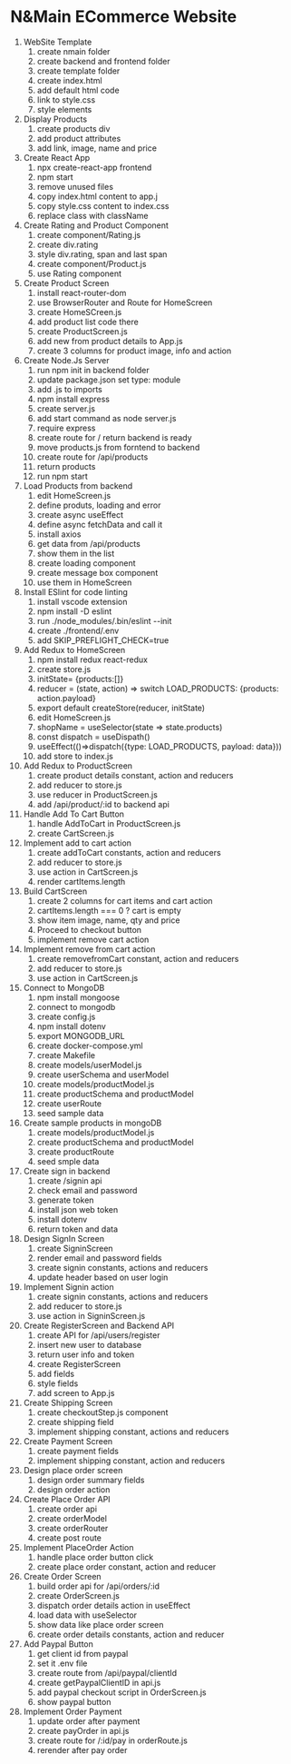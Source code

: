 # N&Main ECommerce Website

1. WebSite Template
   1. create nmain folder
   2. create backend and frontend folder
   3. create template folder
   4. create index.html
   5. add default html code
   6. link to style.css
   7. style elements
2. Display Products
   1. create products div
   2. add product attributes
   3. add link, image, name and price
3. Create React App
   1. npx create-react-app frontend
   2. npm start
   3. remove unused files
   4. copy index.html content to app.j
   5. copy style.css content to index.css
   6. replace class with className
4. Create Rating and Product Component
   1. create component/Rating.js
   2. create div.rating
   3. style div.rating, span and last span
   4. create component/Product.js
   5. use Rating component
5. Create Product Screen
   1. install react-router-dom
   2. use BrowserRouter and Route for HomeScreen
   3. create HomeSCreen.js
   4. add product list code there
   5. create ProductScreen.js
   6. add new from product details to App.js
   7. create 3 columns for product image, info and action
6. Create Node.Js Server
   1. run npm init in backend folder
   2. update package.json set type: module
   3. add .js to imports
   4. npm install express
   5. create server.js
   6. add start command as node server.js
   7. require express
   8. create route for / return backend is ready
   9. move products.js from forntend to backend
   10. create route for /api/products
   11. return products
   12. run npm start
7. Load Products from backend
   1. edit HomeScreen.js
   2. define produts, loading and error
   3. create async useEffect
   4. define async fetchData and call it
   5. install axios
   6. get data from /api/products
   7. show them in the list
   8. create loading component
   9. create message box component
   10. use them in HomeScreen
8. Install ESlint for code linting
   1. install vscode extension
   2. npm install -D eslint
   3. run ./node_modules/.bin/eslint --init
   4. create ./frontend/.env
   5. add SKIP_PREFLIGHT_CHECK=true
9. Add Redux to HomeScreen
   1. npm install redux react-redux
   2. create store.js
   3. initState= {products:[]}
   4. reducer = (state, action) => switch LOAD_PRODUCTS: {products: action.payload}
   5. export default createStore(reducer, initState)
   6. edit HomeScreen.js
   7. shopName = useSelector(state => state.products)
   8. const dispatch = useDispath()
   9. useEffect(()=>dispatch({type: LOAD_PRODUCTS, payload: data}))
   10. add store to index.js
10. Add Redux to ProductScreen
    1. create product details constant, action and reducers
    2. add reducer to store.js
    3. use reducer in ProductScreen.js
    4. add /api/product/:id to backend api
11. Handle Add To Cart Button
    1. handle AddToCart in ProductScreen.js
    2. create CartScreen.js
12. Implement add to cart action
    1. create addToCart constants, action and reducers
    2. add reducer to store.js
    3. use action in CartScreen.js
    4. render cartItems.length
13. Build CartScreen
    1. create 2 columns for cart items and cart action
    2. cartItems.length === 0 ? cart is empty
    3. show item image, name, qty and price
    4. Proceed to checkout button
    5. implement remove cart action
14. Implement remove from cart action
    1. create removefromCart constant, action and reducers
    2. add reducer to store.js
    3. use action in CartScreen.js
15. Connect to MongoDB
    1. npm install mongoose
    2. connect to mongodb
    3. create config.js
    4. npm install dotenv
    5. export MONGODB_URL
    6. create docker-compose.yml
    7. create Makefile
    8. create models/userModel.js
    9. create userSchema and userModel
    10. create models/productModel.js
    11. create productSchema and productModel
    12. create userRoute
    13. seed sample data
16. Create sample products in mongoDB
    1. create models/productModel.js
    2. create productSchema and productModel
    3. create productRoute
    4. seed smple data
17. Create sign in backend
    1. create /signin api
    2. check email and password
    3. generate token
    4. install json web token
    5. install dotenv
    6. return token and data
18. Design SignIn Screen
    1. create SigninScreen
    2. render email and password fields
    3. create signin constants, actions and reducers
    4. update header based on user login
19. Implement Signin action
    1. create signin constants, actions and reducers
    2. add reducer to store.js
    3. use action in SigninScreen.js
20. Create RegisterScreen and Backend API
    1. create API for /api/users/register
    2. insert new user to database
    3. return user info and token
    4. create RegisterScreen
    5. add fields
    6. style fields
    7. add screen to App.js
21. Create Shipping Screen
    1. create checkoutStep.js component
    2. create shipping field
    3. implement shipping constant, actions and reducers
22. Create Payment Screen
    1. create payment fields
    2. implement shipping constant, action and reducers
23. Design place order screen
    1. design order summary fields
    2. design order action
24. Create Place Order API
    1. create order api
    2. create orderModel
    3. create orderRouter
    4. create post route
25. Implement PlaceOrder Action
    1. handle place order button click
    2. create place order constant, action and reducer
26. Create Order Screen
    1. build order api for /api/orders/:id
    2. create OrderScreen.js
    3. dispatch order details action in useEffect
    4. load data with useSelector
    5. show data like place order screen
    6. create order details constants, action and reducer
27. Add Paypal Button
    1. get client id from paypal
    2. set it .env file
    3. create route from /api/paypal/clientId
    4. create getPaypalClientID in api.js
    5. add paypal checkout script in OrderScreen.js
    6. show paypal button
28. Implement Order Payment
    1. update order after payment
    2. create payOrder in api.js
    3. create route for /:id/pay in orderRoute.js
    4. rerender after pay order
